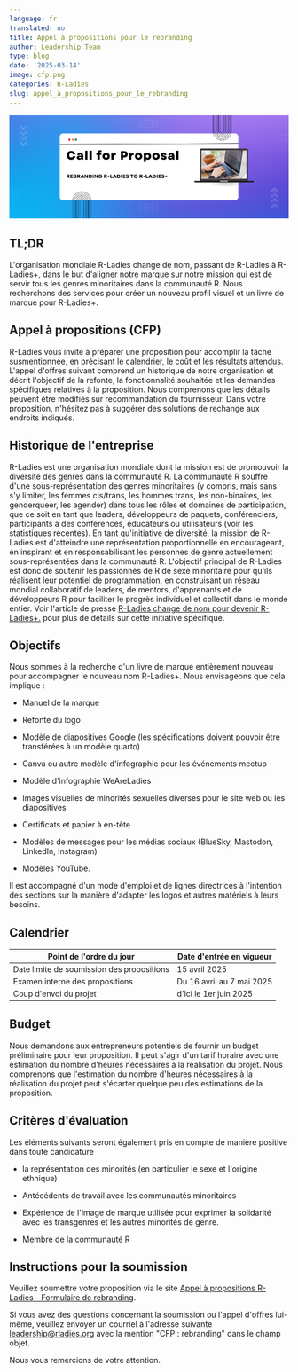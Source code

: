 ```yaml
---
language: fr
translated: no
title: Appel à propositions pour le rebranding
author: Leadership Team
type: blog
date: '2025-03-14'
image: cfp.png
categories: R-Ladies
slug: appel_à_propositions_pour_le_rebranding
---
```


![Les couleurs passent du bleu au violet de gauche à droite avec, au milieu, un encadré blanc indiquant Appel à propositions pour le changement de marque de R-Ladies en R-Ladies+ ; une image d'ordinateur portable est adjacente.](cfp.png)

## TL;DR

L'organisation mondiale R-Ladies change de nom, passant de R-Ladies à R-Ladies+, dans le but d'aligner notre marque sur notre mission qui est de servir tous les genres minoritaires dans la communauté R.
Nous recherchons des services pour créer un nouveau profil visuel et un livre de marque pour R-Ladies+.

## Appel à propositions (CFP)

R-Ladies vous invite à préparer une proposition pour accomplir la tâche susmentionnée, en précisant le calendrier, le coût et les résultats attendus.
L'appel d'offres suivant comprend un historique de notre organisation et décrit l'objectif de la refonte, la fonctionnalité souhaitée et les demandes spécifiques relatives à la proposition.
Nous comprenons que les détails peuvent être modifiés sur recommandation du fournisseur.
Dans votre proposition, n'hésitez pas à suggérer des solutions de rechange aux endroits indiqués.

## Historique de l'entreprise

R-Ladies est une organisation mondiale dont la mission est de promouvoir la diversité des genres dans la communauté R.
La communauté R souffre d'une sous-représentation des genres minoritaires (y compris, mais sans s'y limiter, les femmes cis/trans, les hommes trans, les non-binaires, les genderqueer, les agender) dans tous les rôles et domaines de participation, que ce soit en tant que leaders, développeurs de paquets, conférenciers, participants à des conférences, éducateurs ou utilisateurs (voir les statistiques récentes).
En tant qu'initiative de diversité, la mission de R-Ladies est d'atteindre une représentation proportionnelle en encourageant, en inspirant et en responsabilisant les personnes de genre actuellement sous-représentées dans la communauté R.
L'objectif principal de R-Ladies est donc de soutenir les passionnés de R de sexe minoritaire pour qu'ils réalisent leur potentiel de programmation, en construisant un réseau mondial collaboratif de leaders, de mentors, d'apprenants et de développeurs R pour faciliter le progrès individuel et collectif dans le monde entier.
Voir l'article de presse [R-Ladies change de nom pour devenir R-Ladies+.](https://rladies.org/news/rebranding-rladies/) pour plus de détails sur cette initiative spécifique.

## Objectifs

Nous sommes à la recherche d'un livre de marque entièrement nouveau pour accompagner le nouveau nom R-Ladies+.
Nous envisageons que cela implique :

- Manuel de la marque

- Refonte du logo

- Modèle de diapositives Google (les spécifications doivent pouvoir être transférées à un modèle quarto)

- Canva ou autre modèle d'infographie pour les événements meetup

- Modèle d'infographie WeAreLadies

- Images visuelles de minorités sexuelles diverses pour le site web ou les diapositives

- Certificats et papier à en-tête

- Modèles de messages pour les médias sociaux (BlueSky, Mastodon, LinkedIn, Instagram)

- Modèles YouTube.

Il est accompagné d'un mode d'emploi et de lignes directrices à l'intention des sections sur la manière d'adapter les logos et autres matériels à leurs besoins.

## Calendrier

| Point de l'ordre du jour                   | Date d'entrée en vigueur  | 
| ------------------------------------------ | ------------------------- |
| Date limite de soumission des propositions | 15 avril 2025             | 
| Examen interne des propositions            | Du 16 avril au 7 mai 2025 | 
| Coup d'envoi du projet                     | d'ici le 1er juin 2025    | 

## Budget

Nous demandons aux entrepreneurs potentiels de fournir un budget préliminaire pour leur proposition.
Il peut s'agir d'un tarif horaire avec une estimation du nombre d'heures nécessaires à la réalisation du projet.
Nous comprenons que l'estimation du nombre d'heures nécessaires à la réalisation du projet peut s'écarter quelque peu des estimations de la proposition.

## Critères d'évaluation

Les éléments suivants seront également pris en compte de manière positive dans toute candidature

- la représentation des minorités (en particulier le sexe et l'origine ethnique)

- Antécédents de travail avec les communautés minoritaires

- Expérience de l'image de marque utilisée pour exprimer la solidarité avec les transgenres et les autres minorités de genre.

- Membre de la communauté R

## Instructions pour la soumission

Veuillez soumettre votre proposition via le site [Appel à propositions R-Ladies - Formulaire de rebranding](https://airtable.com/apphrsts5IruOEGJo/pagmZISNXBiAfDfpC/form).

Si vous avez des questions concernant la soumission ou l'appel d'offres lui-même, veuillez envoyer un courriel à l'adresse suivante [leadership@rladies.org](mailto:leadership@rladies.org) avec la mention "CFP : rebranding" dans le champ objet.

Nous vous remercions de votre attention.



